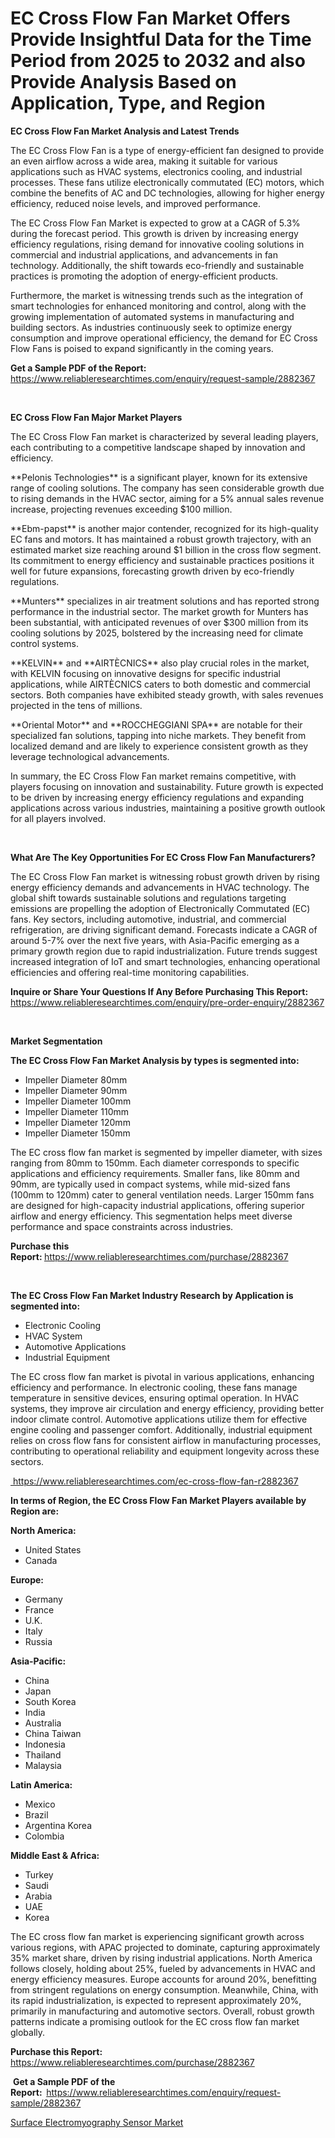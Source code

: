 <p><h1>EC Cross Flow Fan Market Offers Provide Insightful Data for the Time Period from 2025 to 2032 and also Provide Analysis Based on Application, Type, and Region</h1></p><p><strong>EC Cross Flow Fan Market Analysis and Latest Trends</strong></p>
<p><p>The EC Cross Flow Fan is a type of energy-efficient fan designed to provide an even airflow across a wide area, making it suitable for various applications such as HVAC systems, electronics cooling, and industrial processes. These fans utilize electronically commutated (EC) motors, which combine the benefits of AC and DC technologies, allowing for higher energy efficiency, reduced noise levels, and improved performance.</p><p>The EC Cross Flow Fan Market is expected to grow at a CAGR of 5.3% during the forecast period. This growth is driven by increasing energy efficiency regulations, rising demand for innovative cooling solutions in commercial and industrial applications, and advancements in fan technology. Additionally, the shift towards eco-friendly and sustainable practices is promoting the adoption of energy-efficient products. </p><p>Furthermore, the market is witnessing trends such as the integration of smart technologies for enhanced monitoring and control, along with the growing implementation of automated systems in manufacturing and building sectors. As industries continuously seek to optimize energy consumption and improve operational efficiency, the demand for EC Cross Flow Fans is poised to expand significantly in the coming years.</p></p>
<p><strong>Get a Sample PDF of the Report:&nbsp;</strong> <a href="https://www.reliableresearchtimes.com/enquiry/request-sample/2882367?utm_campaign=2230&utm_medium=2&utm_source=Github&utm_content=ia&utm_term=13032025&utm_id=ec-cross-flow-fan">https://www.reliableresearchtimes.com/enquiry/request-sample/2882367</a></p>
<p>&nbsp;</p>
<p><strong>EC Cross Flow Fan Major Market Players</strong></p>
<p><p>The EC Cross Flow Fan market is characterized by several leading players, each contributing to a competitive landscape shaped by innovation and efficiency. </p><p>**Pelonis Technologies** is a significant player, known for its extensive range of cooling solutions. The company has seen considerable growth due to rising demands in the HVAC sector, aiming for a 5% annual sales revenue increase, projecting revenues exceeding $100 million.</p><p>**Ebm-papst** is another major contender, recognized for its high-quality EC fans and motors. It has maintained a robust growth trajectory, with an estimated market size reaching around $1 billion in the cross flow segment. Its commitment to energy efficiency and sustainable practices positions it well for future expansions, forecasting growth driven by eco-friendly regulations.</p><p>**Munters** specializes in air treatment solutions and has reported strong performance in the industrial sector. The market growth for Munters has been substantial, with anticipated revenues of over $300 million from its cooling solutions by 2025, bolstered by the increasing need for climate control systems.</p><p>**KELVIN** and **AIRTÈCNICS** also play crucial roles in the market, with KELVIN focusing on innovative designs for specific industrial applications, while AIRTÈCNICS caters to both domestic and commercial sectors. Both companies have exhibited steady growth, with sales revenues projected in the tens of millions.</p><p>**Oriental Motor** and **ROCCHEGGIANI SPA** are notable for their specialized fan solutions, tapping into niche markets. They benefit from localized demand and are likely to experience consistent growth as they leverage technological advancements.</p><p>In summary, the EC Cross Flow Fan market remains competitive, with players focusing on innovation and sustainability. Future growth is expected to be driven by increasing energy efficiency regulations and expanding applications across various industries, maintaining a positive growth outlook for all players involved.</p></p>
<p>&nbsp;</p>
<p><strong>What Are The Key Opportunities For EC Cross Flow Fan Manufacturers?</strong></p>
<p><p>The EC Cross Flow Fan market is witnessing robust growth driven by rising energy efficiency demands and advancements in HVAC technology. The global shift towards sustainable solutions and regulations targeting emissions are propelling the adoption of Electronically Commutated (EC) fans. Key sectors, including automotive, industrial, and commercial refrigeration, are driving significant demand. Forecasts indicate a CAGR of around 5-7% over the next five years, with Asia-Pacific emerging as a primary growth region due to rapid industrialization. Future trends suggest increased integration of IoT and smart technologies, enhancing operational efficiencies and offering real-time monitoring capabilities.</p></p>
<p><strong>Inquire or Share Your Questions If Any Before Purchasing This Report:</strong> <a href="https://www.reliableresearchtimes.com/enquiry/pre-order-enquiry/2882367?utm_campaign=2230&utm_medium=2&utm_source=Github&utm_content=ia&utm_term=13032025&utm_id=ec-cross-flow-fan">https://www.reliableresearchtimes.com/enquiry/pre-order-enquiry/2882367</a></p>
<p>&nbsp;</p>
<p><strong>Market Segmentation</strong></p>
<p><strong>The EC Cross Flow Fan Market Analysis by types is segmented into:</strong></p>
<p><ul><li>Impeller Diameter 80mm</li><li>Impeller Diameter 90mm</li><li>Impeller Diameter 100mm</li><li>Impeller Diameter 110mm</li><li>Impeller Diameter 120mm</li><li>Impeller Diameter 150mm</li></ul></p>
<p><p>The EC cross flow fan market is segmented by impeller diameter, with sizes ranging from 80mm to 150mm. Each diameter corresponds to specific applications and efficiency requirements. Smaller fans, like 80mm and 90mm, are typically used in compact systems, while mid-sized fans (100mm to 120mm) cater to general ventilation needs. Larger 150mm fans are designed for high-capacity industrial applications, offering superior airflow and energy efficiency. This segmentation helps meet diverse performance and space constraints across industries.</p></p>
<p><strong>Purchase this Report:&nbsp;</strong><a href="https://www.reliableresearchtimes.com/purchase/2882367?utm_campaign=2230&utm_medium=2&utm_source=Github&utm_content=ia&utm_term=13032025&utm_id=ec-cross-flow-fan">https://www.reliableresearchtimes.com/purchase/2882367</a></p>
<p>&nbsp;</p>
<p><strong>The EC Cross Flow Fan Market Industry Research by Application is segmented into:</strong></p>
<p><ul><li>Electronic Cooling</li><li>HVAC System</li><li>Automotive Applications</li><li>Industrial Equipment</li></ul></p>
<p><p>The EC cross flow fan market is pivotal in various applications, enhancing efficiency and performance. In electronic cooling, these fans manage temperature in sensitive devices, ensuring optimal operation. In HVAC systems, they improve air circulation and energy efficiency, providing better indoor climate control. Automotive applications utilize them for effective engine cooling and passenger comfort. Additionally, industrial equipment relies on cross flow fans for consistent airflow in manufacturing processes, contributing to operational reliability and equipment longevity across these sectors.</p></p>
<p><a href="https://www.reliableresearchtimes.com/ec-cross-flow-fan-r2882367?utm_campaign=2230&utm_medium=2&utm_source=Github&utm_content=ia&utm_term=13032025&utm_id=ec-cross-flow-fan">&nbsp;https://www.reliableresearchtimes.com/ec-cross-flow-fan-r2882367</a></p>
<p><strong>In terms of Region, the EC Cross Flow Fan Market Players available by Region are:</strong></p>
<p>
    <p> <strong> North America: </strong>
        <ul>
            <li>United States</li>
            <li>Canada</li>
        </ul>
        </p> 
    <p> <strong> Europe: </strong>
        <ul>
            <li>Germany</li>
            <li>France</li>
            <li>U.K.</li>
            <li>Italy</li>
            <li>Russia</li>
        </ul>
        </p> 
    <p> <strong> Asia-Pacific: </strong>
        <ul>
            <li>China</li>
            <li>Japan</li>
            <li>South Korea</li>
            <li>India</li>
            <li>Australia</li>
            <li>China Taiwan</li>
            <li>Indonesia</li>
            <li>Thailand</li>
            <li>Malaysia</li>
        </ul>
        </p> 
    <p> <strong> Latin America: </strong>
        <ul>
            <li>Mexico</li>
            <li>Brazil</li>
            <li>Argentina Korea</li>
            <li>Colombia</li>
        </ul>
        </p> 
    <p> <strong> Middle East & Africa: </strong>
        <ul>
            <li>Turkey</li>
            <li>Saudi</li>
            <li>Arabia</li>
            <li>UAE</li>
            <li>Korea</li>
        </ul>
    </p>
    </p>
<p><p>The EC cross flow fan market is experiencing significant growth across various regions, with APAC projected to dominate, capturing approximately 35% market share, driven by rising industrial applications. North America follows closely, holding about 25%, fueled by advancements in HVAC and energy efficiency measures. Europe accounts for around 20%, benefitting from stringent regulations on energy consumption. Meanwhile, China, with its rapid industrialization, is expected to represent approximately 20%, primarily in manufacturing and automotive sectors. Overall, robust growth patterns indicate a promising outlook for the EC cross flow fan market globally.</p></p>
<p><strong>Purchase this Report: </strong><a href="https://www.reliableresearchtimes.com/purchase/2882367?utm_campaign=2230&utm_medium=2&utm_source=Github&utm_content=ia&utm_term=13032025&utm_id=ec-cross-flow-fan">https://www.reliableresearchtimes.com/purchase/2882367</a></p>
<p>&nbsp;<strong>Get a Sample PDF of the Report:&nbsp;&nbsp;</strong><a href="https://www.reliableresearchtimes.com/enquiry/request-sample/2882367?utm_campaign=2230&utm_medium=2&utm_source=Github&utm_content=ia&utm_term=13032025&utm_id=ec-cross-flow-fan">https://www.reliableresearchtimes.com/enquiry/request-sample/2882367</a></p>
<p><strong></strong></p>
<p><p><a href="https://github.com/petbigbeepjn/Market-Research-Report-List-1/blob/main/surface-electromyography-sensor-market.md?utm_campaign=2230&utm_medium=2&utm_source=Github&utm_content=ia&utm_term=13032025&utm_id=ec-cross-flow-fan">Surface Electromyography Sensor Market</a></p></p>